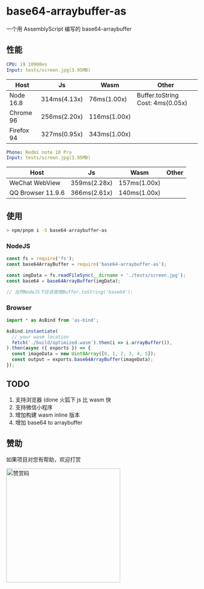 # base64-arraybuffer-as

一个用 AssemblyScript 编写的 base64-arraybuffer

## 性能

```yml
CPU: i9 10900es
Input: tests/screen.jpg(3.95MB)
```

| Host       | Js           | Wasm         | Other                            |
| ---------- | ------------ | ------------ | -------------------------------- |
| Node 16.8  | 314ms(4.13x) | 76ms(1.00x)  | Buffer.toString Cost: 4ms(0.05x) |
| Chrome 96  | 256ms(2.20x) | 116ms(1.00x) |                                  |
| Firefox 94 | 327ms(0.95x) | 343ms(1.00x) |                                  |

```yml
Phone: Redmi note 10 Pro
Input: tests/screen.jpg(3.95MB)
```

| Host              | Js           | Wasm         | Other |
| ----------------- | ------------ | ------------ | ----- |
| WeChat WebView    | 359ms(2.28x) | 157ms(1.00x) |       |
| QQ Browser 11.9.6 | 366ms(2.61x) | 140ms(1.00x) |       |

## 使用

```sh
> npm/pnpm i -S base64-arraybuffer-as
```

### NodeJS

```js
const fs = require('fs');
const base64ArrayBuffer = require('base64-arraybuffer-as');

const imgData = fs.readFileSync(__dirname + './tests/screen.jpg');
const base64 = base64ArrayBuffer(imgData);

// 当然NodeJS下应该使用Buffer.toString('base64');
```

### Browser

```js
import * as AsBind from 'as-bind';

AsBind.instantiate(
  // your wasm location
  fetch('./build/optimized.wasm').then(i => i.arrayBuffer()),
).then(async ({ exports }) => {
  const imageData = new Uint8Array([0, 1, 2, 3, 4, 5]);
  const output = exports.base64ArrayBuffer(imageData);
});
```

## TODO

1. 支持浏览器 (done 火狐下 js 比 wasm 快
2. 支持微信小程序
3. 增加构建 wasm inline 版本
4. 增加 base64 to arraybuffer

## 赞助

如果项目对您有帮助，欢迎打赏

<img src="https://upload-images.jianshu.io/upload_images/252050-d3d6bfdb1bb06ddd.png?imageMogr2/auto-orient/strip%7CimageView2/2/w/1240" alt="赞赏码" width="300">
